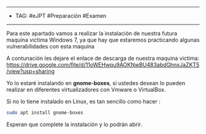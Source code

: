 
----
- TAG: #eJPT #Preparación #Examen 
----
Para este apartado vamos a realizar la instalación de nuestra futura maquina victima Windows 7, ya que hay que estaremos practicando algunas vulnerabilidades con esta maquina

A contunación les dejare el enlace de descarga de nuestra maquina victima:
https://drive.google.com/file/d/11oWEHwqu9AOKNwBU483abdGhnxJaZKT5/view?usp=sharing

Yo lo estaré instalando en **gnome-boxes**, si ustedes desean lo pueden realizar en diferentes virtualizadores con Vmware o VirtualBox.

Si no lo tiene instalado en Linux, es tan sencillo como hacer :

```zsh
sudo apt install gnome-boxes
```

Esperan que complete la instalación y lo podrán abrir.


